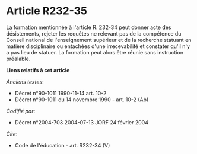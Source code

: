 # Article R232-35

La formation mentionnée à l'article R. 232-34 peut donner acte des désistements, rejeter les requêtes ne relevant pas de la
compétence du Conseil national de l'enseignement supérieur et de la recherche statuant en matière disciplinaire ou entachées
d'une irrecevabilité et constater qu'il n'y a pas lieu de statuer. La formation peut alors être réunie sans instruction
préalable.

**Liens relatifs à cet article**

_Anciens textes_:

  - Décret n°90-1011 1990-11-14 art. 10-2
  - Décret n°90-1011 du 14 novembre 1990 - art. 10-2 (Ab)

_Codifié par_:

  - Décret n°2004-703 2004-07-13 JORF 24 février 2004

_Cite_:

  - Code de l'éducation - art. R232-34 (V)
